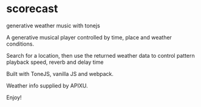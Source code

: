 # scorecast
generative weather music with tonejs
    <p>A generative musical player controlled by time, place and weather conditions.</p>
    <p>Search for a location, then use the returned weather data to control pattern playback speed, reverb and delay time<p>
    <p>Built with ToneJS, vanilla JS and webpack.</p>
    <p>Weather info supplied by APIXU.</p>
    <p>Enjoy!</p>
